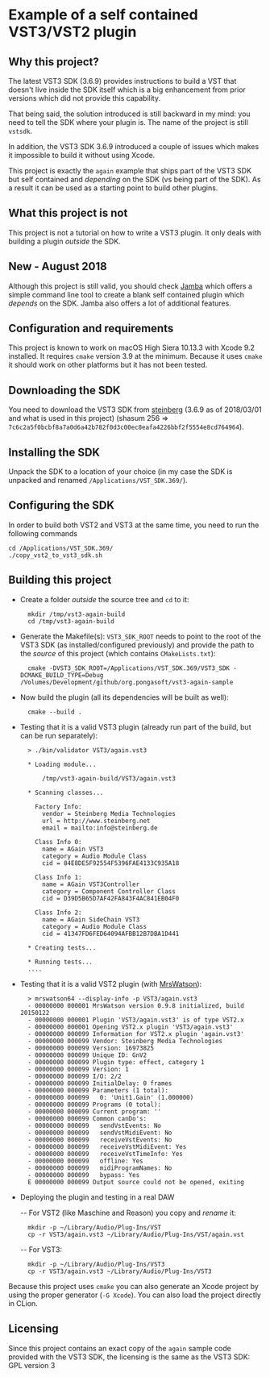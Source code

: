 Example of a self contained VST3/VST2 plugin
============================================

Why this project?
-----------------
The latest VST3 SDK (3.6.9) provides instructions to build a VST that doesn't live inside the SDK itself which is a big enhancement from prior versions which did not provide this capability.

That being said, the solution introduced is still backward in my mind: you need to tell the SDK where your plugin is. The name of the project is still `vstsdk`.

In addition, the VST3 SDK 3.6.9 introduced a couple of issues which makes it impossible to build it without using Xcode.

This project is exactly the `again` example that ships part of the VST3 SDK but self contained and *depending* on the SDK (vs being part of the SDK). As a result it can be used as a starting point to build other plugins.

What this project is not
------------------------
This project is not a tutorial on how to write a VST3 plugin. It only deals with building a plugin *outside* the SDK.

New - August 2018
-----------------
Although this project is still valid, you should check [Jamba](https://github.com/pongasoft/jamba) which offers a simple command line tool to create a blank self contained plugin which *depends* on the SDK. Jamba also offers a lot of additional features.

Configuration and requirements
------------------------------
This project is known to work on macOS High Siera 10.13.3 with Xcode 9.2 installed. It requires `cmake` version 3.9 at the minimum. Because it uses `cmake` it should work on other platforms but it has not been tested.

Downloading the SDK
-------------------
You need to download the VST3 SDK from [steinberg](https://download.steinberg.net/sdk_downloads/vstsdk369_01_03_2018_build_132.zip) (3.6.9 as of 2018/03/01 and what is used in this project) (shasum 256 => `7c6c2a5f0bcbf8a7a0d6a42b782f0d3c00ec8eafa4226bbf2f5554e8cd764964`).

Installing the SDK
-------------------
Unpack the SDK to a location of your choice (in my case the SDK is unpacked and renamed `/Applications/VST_SDK.369/`).

Configuring the SDK
-------------------
In order to build both VST2 and VST3 at the same time, you need to run the following commands

    cd /Applications/VST_SDK.369/
    ./copy_vst2_to_vst3_sdk.sh

Building this project
---------------------

- Create a folder *outside* the source tree and `cd` to it:

        mkdir /tmp/vst3-again-build
        cd /tmp/vst3-again-build

- Generate the Makefile(s): `VST3_SDK_ROOT` needs to point to the root of the VST3 SDK (as installed/configured previously) and provide the path to the *source* of this project (which contains `CMakeLists.txt`):

        cmake -DVST3_SDK_ROOT=/Applications/VST_SDK.369/VST3_SDK -DCMAKE_BUILD_TYPE=Debug /Volumes/Development/github/org.pongasoft/vst3-again-sample

- Now build the plugin (all its dependencies will be built as well):

        cmake --build .

- Testing that it is a valid VST3 plugin (already run part of the build, but can be run separately):

        > ./bin/validator VST3/again.vst3

        * Loading module...

        	/tmp/vst3-again-build/VST3/again.vst3

        * Scanning classes...

          Factory Info:
        	vendor = Steinberg Media Technologies
        	url = http://www.steinberg.net
        	email = mailto:info@steinberg.de

          Class Info 0:
        	name = AGain VST3
        	category = Audio Module Class
        	cid = 84E8DE5F92554F5396FAE4133C935A18

          Class Info 1:
        	name = AGain VST3Controller
        	category = Component Controller Class
        	cid = D39D5B65D7AF42FA843F4AC841EB04F0

          Class Info 2:
        	name = AGain SideChain VST3
        	category = Audio Module Class
        	cid = 41347FD6FED64094AFBB12B7DBA1D441

        * Creating tests...

        * Running tests...
        ....

- Testing that it is a valid VST2 plugin (with [MrsWatson](https://github.com/teragonaudio/MrsWatson)):

        > mrswatson64 --display-info -p VST3/again.vst3
        - 00000000 000001 MrsWatson version 0.9.8 initialized, build 20150122
        - 00000000 000001 Plugin 'VST3/again.vst3' is of type VST2.x
        - 00000000 000001 Opening VST2.x plugin 'VST3/again.vst3'
        - 00000000 000099 Information for VST2.x plugin 'again.vst3'
        - 00000000 000099 Vendor: Steinberg Media Technologies
        - 00000000 000099 Version: 16973825
        - 00000000 000099 Unique ID: GnV2
        - 00000000 000099 Plugin type: effect, category 1
        - 00000000 000099 Version: 1
        - 00000000 000099 I/O: 2/2
        - 00000000 000099 InitialDelay: 0 frames
        - 00000000 000099 Parameters (1 total):
        - 00000000 000099   0: 'Unit1.Gain' (1.000000)
        - 00000000 000099 Programs (0 total):
        - 00000000 000099 Current program: ''
        - 00000000 000099 Common canDo's:
        - 00000000 000099   sendVstEvents: No
        - 00000000 000099   sendVstMidiEvent: No
        - 00000000 000099   receiveVstEvents: No
        - 00000000 000099   receiveVstMidiEvent: Yes
        - 00000000 000099   receiveVstTimeInfo: Yes
        - 00000000 000099   offline: Yes
        - 00000000 000099   midiProgramNames: No
        - 00000000 000099   bypass: Yes
        E 00000000 000099 Output source could not be opened, exiting

- Deploying the plugin and testing in a real DAW

    --  For VST2 (like Maschine and Reason) you copy and *rename* it:

        mkdir -p ~/Library/Audio/Plug-Ins/VST
        cp -r VST3/again.vst3 ~/Library/Audio/Plug-Ins/VST/again.vst

    --  For VST3:

        mkdir -p ~/Library/Audio/Plug-Ins/VST3
        cp -r VST3/again.vst3 ~/Library/Audio/Plug-Ins/VST3

Because this project uses `cmake` you can also generate an Xcode project by using the proper generator (`-G Xcode`). You can also load the project directly in CLion.

Licensing
---------
Since this project contains an exact copy of the `again` sample code provided with the VST3 SDK, the licensing is the same as the VST3 SDK: GPL version 3
